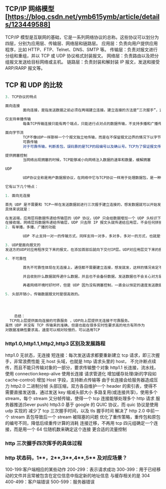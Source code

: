 ## TCP/IP 网络模型 [https://blog.csdn.net/ymb615ymb/article/details/123449588]

TCP/IP 模型是互联网的基础，它是一系列网络协议的总称。这些协议可以划分为四层，分别为应用层、传输层、网络层和链路层。
应用层：负责向用户提供应用程序，比如 HTTP、FTP、Telnet、DNS、SMTP 等。
传输层：负责对报文进行分组和重组，并以 TCP 或 UDP 协议格式封装报文。
网络层：负责路由以及把分组报文发送给目标网络或主机。
链路层：负责封装和解封装 IP 报文，发送和接受 ARP/RARP 报文等。

## TCP 和 UDP 的比较

```js
3. TCP协议的特点

面向连接
        面向连接，是指发送数据之前必须在两端建立连接。建立连接的方法是“三次握手”，这样能建立可靠的连接。建立连接，是为数据的可靠传输打下了基础。

仅支持单播传输
        每条TCP传输连接只能有两个端点，只能进行点对点的数据传输，不支持多播和广播传输方式。

面向字节流
        TCP不像UDP一样那样一个个报文独立地传输，而是在不保留报文边界的情况下以字节流方式进行传输。
        可靠传输
        对于可靠传输，判断丢包，误码靠的是TCP的段编号以及确认号。TCP为了保证报文传输的可靠，就给每个包一个序号，同时序号也保证了传送到接收端实体的包的按序接收。然后接收端实体对已成功收到的字节发回一个相应的确认(ACK)；如果发送端实体在合理的往返时延(RTT)内未收到确认，那么对应的数据（假设丢失了）将会被重传。

提供拥塞控制
        当网络出现拥塞的时候，TCP能够减小向网络注入数据的速率和数量，缓解拥塞

UDP

        UDP协议全称是用户数据报协议，在网络中它与TCP协议一样用于处理数据包，是一种无连接的协议。在OSI模型中，在第四层——传输层，处于IP协议的上一层。UDP有不提供数据包分组、组装和不能对数据包进行排序的缺点，也就是说，当报文发送之后，是无法得知其是否安全完整到达的。

它有以下几个特点：

1. 面向无连接

首先 UDP 是不需要和 TCP一样在发送数据前进行三次握手建立连接的，想发数据就可以开始发送了。并且也只是数据报文的搬运工，不会对数据报文进行任何拆分和拼接操作。
具体来说就是：

在发送端，应用层将数据传递给传输层的 UDP 协议，UDP 只会给数据增加一个 UDP 头标识下是 UDP 协议，然后就传递给网络层了
在接收端，网络层将数据传递给传输层，UDP 只去除 IP 报文头就传递给应用层，不会任何拼接操作
2. 有单播，多播，广播的功能

        UDP 不止支持一对一的传输方式，同样支持一对多，多对多，多对一的方式，也就是说 UDP 提供了单播，多播，广播的功能。

3. UDP是面向报文的
发送方的UDP对应用程序交下来的报文，在添加首部后就向下交付IP层。UDP对应用层交下来的报文，既不合并，也不拆分，而是保留这些报文的边界。因此，应用程序必须选择合适大小的报文

4. 不可靠性

        首先不可靠性体现在无连接上，通信都不需要建立连接，想发就发，这样的情况肯定不可靠。

        并且收到什么数据就传递什么数据，并且也不会备份数据，发送数据也不会关心对方是否已经正确接收到数据了。

        再者网络环境时好时坏，但是 UDP 因为没有拥塞控制，一直会以恒定的速度发送数据。即使网络条件不好，也不会对发送速率进行调整。这样实现的弊端就是在网络条件不好的情况下可能会导致丢包，但是优点也很明显，在某些实时性要求高的场景（比如电话会议）就需要使用 UDP 而不是 TCP。

5. 头部开销小，传输数据报文时是很高效的。




    总结：
  TCP向上层提供面向连接的可靠服务 ，UDP向上层提供无连接不可靠服务。
虽然 UDP 并没有 TCP 传输来的准确，但是也能在很多实时性要求高的地方有所作为
对数据准确性要求高，速度可以相对较慢的，可以选用TCP
```

### http1.0,http1.1,http2,http3 区别及发展路程

http1.0
无状态，无连接
短连接：每次发送请求都要重新建立 tcp 请求，即三次握手，非常浪费性能
无 host 头域，也就是 http 请求头里的 host，
不允许断点续传，而且不能只传输对象的一部分，要求传输整个对象
http1.1
长连接，流水线，使用 connection:keep-alive 使用长连接
请求管道化
增加缓存处理(新的字段如 cache-control)
增加 Host 字段，支持断点传输等
由于长连接会给服务器造成压力
http2.0
二进制分帧
头部压缩，双方各自维护一个 header 的索引表，使得不需要直接发送值，通过发送 key 缩减头部大小
多路复用(或连接共享)，使用多个 stream，每个 stream 又分帧传输，使得一个 tcp 连接能够处理多个 http 请求
服务器推送(Sever push)
http3.0
基于 google 的 QUIC 协议，而 quic 协议是使用 udp 实现的
减少了 tcp 三次握手时间，以及 tls 握手时间
解决了 http 2.0 中前一个 stream 丢包导致后一个 stream 被阻塞的问题
优化了重传策略，重传包和原包的编号不同，降低后续重传计算的消耗
连接迁移，不再用 tcp 四元组确定一个连接，而是用一个 64 位随机数来确定这个连接
更合适的流量控制

### http 三次握手四次挥手的具体过程

### http 状态码，1**，2**,3**,4**,5\*\* 及对应场景？

100-199:客户端相应的某些动作
200-299：表示请求成功
300-399：用于已经移动的文件并且常被包含在定位信息中指定新的地址信息 与缓存相关的是 304
400-499：客户端错误
500-599：服务器错误
